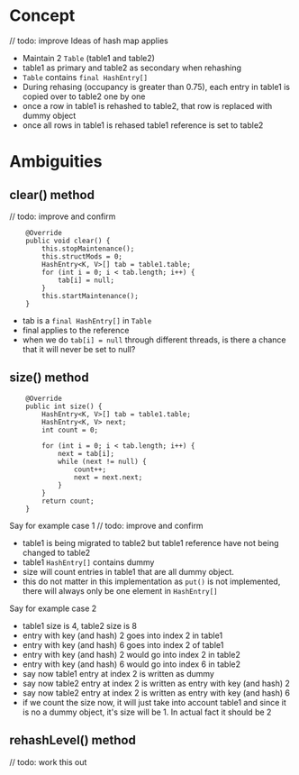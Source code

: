 # Concept
// todo: improve
Ideas of hash map applies
- Maintain 2 `Table` (table1 and table2)
- table1 as primary and table2 as secondary when rehashing
- `Table` contains `final HashEntry[]`
- During rehasing (occupancy is greater than 0.75), each entry in table1 is copied
over to table2 one by one
- once a row in table1 is rehashed to table2, that row is replaced with dummy object
- once all rows in table1 is rehased table1 reference is set to table2



# Ambiguities
## clear() method
// todo: improve and confirm
```
    @Override
    public void clear() {
        this.stopMaintenance();
        this.structMods = 0;
        HashEntry<K, V>[] tab = table1.table;
        for (int i = 0; i < tab.length; i++) {
            tab[i] = null;
        }
        this.startMaintenance();
    }
```
- tab is a `final HashEntry[]` in `Table`
- final applies to the reference
- when we do `tab[i] = null` through different threads, is there a chance that it will never be set to null?


## size() method
```
    @Override
    public int size() {
        HashEntry<K, V>[] tab = table1.table;
        HashEntry<K, V> next;
        int count = 0;

        for (int i = 0; i < tab.length; i++) {
            next = tab[i];
            while (next != null) {
                count++;
                next = next.next;
            }
        }
        return count;
    }
```

Say for example case 1
// todo: improve and confirm
- table1 is being migrated to table2 but table1 reference have not being changed to table2
- table1 `HashEntry[]` contains dummy
- size will count entries in table1 that are all dummy object.
- this do not matter in this implementation as `put()` is not implemented, there will always only be 
one element in `HashEntry[]`


Say for example case 2
- table1 size is 4, table2 size is 8
- entry with key (and hash) 2 goes into index 2 in table1
- entry with key (and hash) 6 goes into index 2 of table1
- entry with key (and hash) 2 would go into index 2 in table2
- entry with key (and hash) 6 would go into index 6 in table2
- say now table1 entry at index 2 is written as dummy
- say now table2 entry at index 2 is written as entry with key (and hash) 2 
- say now table2 entry at index 2 is written as entry with key (and hash) 6
- if we count the size now, it will just take into account table1 and since it is no a dummy
object, it's size will be 1. In actual fact it should be 2




## rehashLevel() method
// todo: work this out



